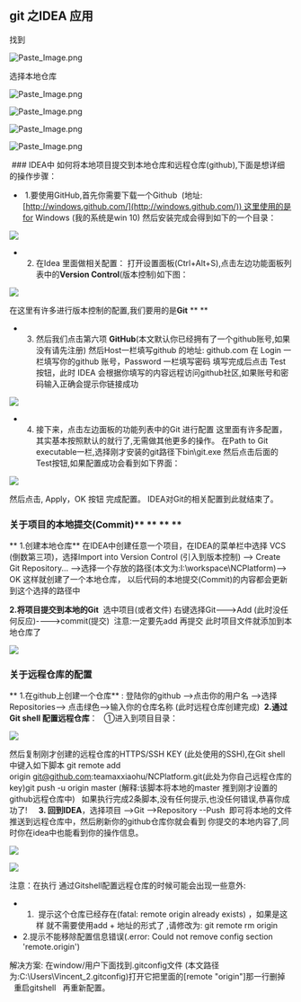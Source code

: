 ##  git 之IDEA 应用

找到

![Paste_Image.png](http://upload-images.jianshu.io/upload_images/3946479-3828f649b9e132a0.png?imageMogr2/auto-orient/strip%7CimageView2/2/w/1240)

选择本地仓库

![Paste_Image.png](http://upload-images.jianshu.io/upload_images/3946479-450703c0649446c3.png?imageMogr2/auto-orient/strip%7CimageView2/2/w/1240)


![Paste_Image.png](http://upload-images.jianshu.io/upload_images/3946479-11ed9cb74e3d6c37.png?imageMogr2/auto-orient/strip%7CimageView2/2/w/1240)


![Paste_Image.png](http://upload-images.jianshu.io/upload_images/3946479-36a0fa8450fc1f19.png?imageMogr2/auto-orient/strip%7CimageView2/2/w/1240)


![Paste_Image.png](http://upload-images.jianshu.io/upload_images/3946479-d1df40af9e418057.png?imageMogr2/auto-orient/strip%7CimageView2/2/w/1240)

 ### IDEA中 如何将本地项目提交到本地仓库和远程仓库(github),下面是想详细的操作步骤：
*  1.要使用GitHub,首先你需要下载一个Github  (地址:[http://windows.github.com/](http://windows.github.com/)) 这里使用的是for Windows (我的系统是win 10) 然后安装完成会得到如下的一个目录：

![](http://upload-images.jianshu.io/upload_images/3946479-1e47306c6ff8ef06.png?imageMogr2/auto-orient/strip%7CimageView2/2/w/1240)

* 2. 在Idea 里面做相关配置： 打开设置面板(Ctrl+Alt+S),点击左边功能面板列表中的**Version Control**(版本控制)如下图：

![](http://upload-images.jianshu.io/upload_images/3946479-57a13f35c9b42a1a.png?imageMogr2/auto-orient/strip%7CimageView2/2/w/1240)

在这里有许多进行版本控制的配置,我们要用的是**Git** ** ** 
* 3. 然后我们点击第六项 **GitHub**(本文默认你已经拥有了一个github账号,如果没有请先注册) 然后Host一栏填写github 的地址: github.com 在 Login 一栏填写你的github 账号，Password 一栏填写密码 填写完成后点击 Test按钮，此时 IDEA 会根据你填写的内容远程访问github社区,如果账号和密码输入正确会提示你链接成功

![](http://upload-images.jianshu.io/upload_images/3946479-ce0344ad09ec2e1c.png?imageMogr2/auto-orient/strip%7CimageView2/2/w/1240)

* 4. 接下来，点击左边面板的功能列表中的Git 进行配置 这里面有许多配置，其实基本按照默认的就行了,无需做其他更多的操作。 在Path to Git executable一栏,选择刚才安装的git路径下bin\git.exe 然后点击后面的Test按钮,如果配置成功会看到如下界面：

![](http://upload-images.jianshu.io/upload_images/3946479-7b51d4ec5de02921.png?imageMogr2/auto-orient/strip%7CimageView2/2/w/1240)

然后点击, Apply，OK 按钮 完成配置。 IDEA对Git的相关配置到此就结束了。 

### 关于项目的本地提交(Commit)** ** ** **

** 1.创建本地仓库** 在IDEA中创建任意一个项目，在IDEA的菜单栏中选择 VCS (倒数第三项)，选择Import into Version Control (引入到版本控制) --> Create Git Repository... -->选择一个存放的路径(本文为:I:\workspace\NCPlatform)--> OK 这样就创建了一个本地仓库， 以后代码的本地提交(Commit)的内容都会更新到这个选择的路径中   

**2.将项目提交到本地的Git**  选中项目(或者文件) 右键选择Git--->Add (此时没任何反应)---->commit(提交)  注意:一定要先add 再提交 此时项目文件就添加到本地仓库了

![](http://upload-images.jianshu.io/upload_images/3946479-e2f8522818b080c1.png?imageMogr2/auto-orient/strip%7CimageView2/2/w/1240)

### **关于远程仓库的配置**

** 1.在github上创建一个仓库** : 登陆你的github -->点击你的用户名 -->选择Repositories--> 点击绿色-->输入你的仓库名称 (此时远程仓库创建完成) 
**2.通过Git shell 配置远程仓库**：  
①进入到项目目录：

![](http://upload-images.jianshu.io/upload_images/3946479-6ea9bcc84b7b8dcb.png?imageMogr2/auto-orient/strip%7CimageView2/2/w/1240)

然后复制刚才创建的远程仓库的HTTPS/SSH KEY (此处使用的SSH),在Git shell 中键入如下脚本 git remote add origin [git@github.com](mailto:git@github.com):teamaxxiaohu/NCPlatform.git(此处为你自己远程仓库的key)git push -u origin master (解释:该脚本将本地的master 推到刚才设置的github远程仓库中)   如果执行完成2条脚本,没有任何提示,也没任何错误,恭喜你成功了!    
**3. 回到IDEA**，选择项目 -->Git -->Repository --Push  即可将本地的文件推送到远程仓库中，然后刷新你的github仓库你就会看到 你提交的本地内容了,同时你在idea中也能看到你的操作信息。

![](http://upload-images.jianshu.io/upload_images/3946479-7b15268a498bbf08.png?imageMogr2/auto-orient/strip%7CimageView2/2/w/1240)

![](http://upload-images.jianshu.io/upload_images/3946479-12673290b4dc88bb.png?imageMogr2/auto-orient/strip%7CimageView2/2/w/1240)

注意：在执行 通过Gitshell配置远程仓库的时候可能会出现一些意外: 

* 1.  提示这个仓库已经存在(fatal: remote origin already exists) ，如果是这样 就不需要使用add + 地址的形式了 ,请修改为: git remote rm origin  
* 2.提示不能移除配置信息错误(.error: Could not remove config section 'remote.origin') 

解决方案: 在window/用户下面找到.gitconfig文件 (本文路径为:C:\Users\Vincent_2\.gitconfig)打开它把里面的[remote "origin"]那一行删掉   重启gitshell   再重新配置。
 
